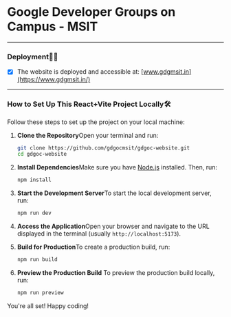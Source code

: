# Google Developer Groups on Campus - MSIT

---

### Deployment📌🔴

- [X] The website is deployed and accessible at: [www.gdgmsit.in](https://www.gdgmsit.in/)

---

### How to Set Up This React+Vite Project Locally🛠️

Follow these steps to set up the project on your local machine:

1. **Clone the Repository**Open your terminal and run:

   ```bash
   git clone https://github.com/gdgocmsit/gdgoc-website.git
   cd gdgoc-website
   ```
2. **Install Dependencies**Make sure you have [Node.js](https://nodejs.org/) installed. Then, run:

   ```bash
   npm install
   ```
3. **Start the Development Server**To start the local development server, run:

   ```bash
   npm run dev
   ```
4. **Access the Application**Open your browser and navigate to the URL displayed in the terminal (usually `http://localhost:5173`).
5. **Build for Production**To create a production build, run:

   ```bash
   npm run build
   ```
6. **Preview the Production Build**
   To preview the production build locally, run:

   ```bash
   npm run preview
   ```

You're all set! Happy coding!

